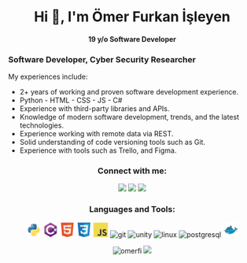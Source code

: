 <h1 align="center">Hi 👋, I'm Ömer Furkan İşleyen</h1>
<h4 align="center" >19 y/o Software Developer </h4>

<h3>Software Developer, Cyber Security Researcher</h3>

My experiences include:
- 2+ years of working and proven software development experience.
- Python - HTML - CSS - JS - C#
- Experience with third-party libraries and APIs.
- Knowledge of modern software development, trends, and the latest technologies.
- Experience working with remote data via REST.
- Solid understanding of code versioning tools such as Git.
- Experience with tools such as Trello, and Figma.

<h3 align="center">Connect with me:</h3>
<p align="center">
  <a href="https://linkedin.com/in/omerfi"><img src="https://img.shields.io/badge/linkedin-0077B5.svg?style=for-the-badge&logo=linkedin&logoColor=white"/></a>
  <a href="https://omerfi.medium.com/"><img src="https://img.shields.io/badge/medium-9146FF.svg?style=for-the-badge&logo=medium&logoColor=white"/></a>
  <a href="https://www.youtube.com/channel/UCXp5RW0NaNZ_7GJeU-hTxUA"><img src="https://img.shields.io/badge/youtube-9116EF.svg?style=for-the-badge&logo=youtube&logoColor=white"/></a>
</p>

<h3 align="center">Languages and Tools:</h3>
<p align="center">
 
<img src="https://raw.githubusercontent.com/devicons/devicon/master/icons/python/python-original.svg" alt="python" width="30" height="30"/>
<img src="https://raw.githubusercontent.com/devicons/devicon/master/icons/csharp/csharp-original.svg" alt="csharp" width="30" height="30"/> 
<img src="https://raw.githubusercontent.com/devicons/devicon/master/icons/html5/html5-original.svg" alt="html5" width="30" height="30"/> 
<img src="https://raw.githubusercontent.com/devicons/devicon/master/icons/css3/css3-original.svg" alt="css3" width="30" height="30"/>
<img src="https://raw.githubusercontent.com/devicons/devicon/master/icons/javascript/javascript-original.svg" alt="javascript" width="30" height="30"/>
<img src="https://www.vectorlogo.zone/logos/git-scm/git-scm-icon.svg" alt="git" width="30" height="30"/>
<img src="https://raw.githubusercontent.com/devicons/devicon/master/icons/unity/unity-original.svg" alt="unity" width="30" height="30"/>
<img src="https://www.vectorlogo.zone/logos/linux/linux-icon.svg" alt="linux" width="30" height="30"/>  
<img src="https://wiki.postgresql.org/images/9/9a/PostgreSQL_logo.3colors.540x557.png" alt="postgresql" width=30 height=30/>
<img src="https://raw.githubusercontent.com/devicons/devicon/master/icons/docker/docker-original.svg" alt="docker" width=30 height=30/>

</p>

<p align="center">
 
<img src="https://github-readme-stats.vercel.app/api/top-langs/?username=omerfi&layout=compact&hide=html&theme=radical" alt="omerfi"/>
<img height="170em" src="https://github-readme-stats.vercel.app/api?username=omerfi&include_all_commits=true&count_private=true&show_icons=true&theme=radical"/>


</p>
